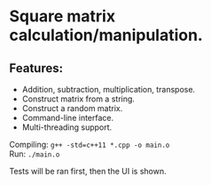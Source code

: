 # Square matrix calculation/manipulation.

## Features:
- Addition, subtraction, multiplication, transpose.
- Construct matrix from a string.
- Construct a random matrix.
- Command-line interface.
- Multi-threading support.
  
Compiling: ```g++ -std=c++11 *.cpp -o main.o```  
Run:       ```./main.o```
  
Tests will be ran first, then the UI is shown.
